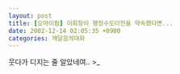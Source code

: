 ```yaml
---
layout: post
title: [오마이펌] 이회창이 행정수도이전을 약속했다면...
date: 2002-12-14 02:05:35 +0900
categories: 깨달음의대화
---
```

웃다가 디지는 줄 알았네여.. >_